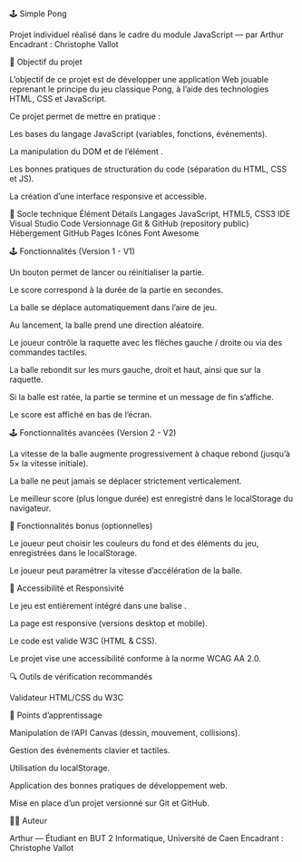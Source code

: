🕹️ Simple Pong

Projet individuel réalisé dans le cadre du module JavaScript — par Arthur
Encadrant : Christophe Vallot

🎯 Objectif du projet

L’objectif de ce projet est de développer une application Web jouable reprenant le principe du jeu classique Pong, à l’aide des technologies HTML, CSS et JavaScript.

Ce projet permet de mettre en pratique :

Les bases du langage JavaScript (variables, fonctions, événements).

La manipulation du DOM et de l’élément <canvas>.

Les bonnes pratiques de structuration du code (séparation du HTML, CSS et JS).

La création d’une interface responsive et accessible.

🧰 Socle technique
Élément	Détails
Langages	JavaScript, HTML5, CSS3
IDE	Visual Studio Code
Versionnage	Git & GitHub (repository public)
Hébergement	GitHub Pages
Icônes	Font Awesome

🕹️ Fonctionnalités (Version 1 - V1)

Un bouton permet de lancer ou réinitialiser la partie.

Le score correspond à la durée de la partie en secondes.

La balle se déplace automatiquement dans l’aire de jeu.

Au lancement, la balle prend une direction aléatoire.

Le joueur contrôle la raquette avec les flèches gauche / droite ou via des commandes tactiles.

La balle rebondit sur les murs gauche, droit et haut, ainsi que sur la raquette.

Si la balle est ratée, la partie se termine et un message de fin s’affiche.

Le score est affiché en bas de l’écran.

🕹️ Fonctionnalités avancées (Version 2 - V2)

La vitesse de la balle augmente progressivement à chaque rebond (jusqu’à 5× la vitesse initiale).

La balle ne peut jamais se déplacer strictement verticalement.

Le meilleur score (plus longue durée) est enregistré dans le localStorage du navigateur.

🚀 Fonctionnalités bonus (optionnelles)

Le joueur peut choisir les couleurs du fond et des éléments du jeu, enregistrées dans le localStorage.

Le joueur peut paramétrer la vitesse d’accélération de la balle.

📱 Accessibilité et Responsivité

Le jeu est entièrement intégré dans une balise <canvas>.

La page est responsive (versions desktop et mobile).

Le code est valide W3C (HTML & CSS).

Le projet vise une accessibilité conforme à la norme WCAG AA 2.0.

🔍 Outils de vérification recommandés

Validateur HTML/CSS du W3C

🧠 Points d’apprentissage

Manipulation de l’API Canvas (dessin, mouvement, collisions).

Gestion des événements clavier et tactiles.

Utilisation du localStorage.

Application des bonnes pratiques de développement web.

Mise en place d’un projet versionné sur Git et GitHub.

👨‍💻 Auteur

Arthur — Étudiant en BUT 2 Informatique, Université de Caen
Encadrant : Christophe Vallot
